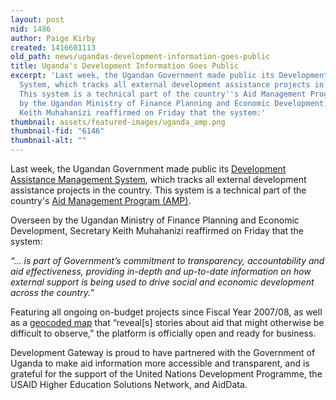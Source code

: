 ```yaml
---
layout: post
nid: 1486
author: Paige Kirby
created: 1416601113
old_path: news/ugandas-development-information-goes-public
title: Uganda's Development Information Goes Public
excerpt: 'Last week, the Ugandan Government made public its Development Assistance Management
  System, which tracks all external development assistance projects in the country.
  This system is a technical part of the country''s Aid Management Program (AMP).Overseen
  by the Ugandan Ministry of Finance Planning and Economic Development, Secretary
  Keith Muhahanizi reaffirmed on Friday that the system:'
thumbnail: assets/featured-images/uganda_amp.png
thumbnail-fid: "6146"
thumbnail-alt: ""
---
```


Last week, the Ugandan Government made public its [Development Assistance Management System](http://www.finance.go.ug/amp/portal), which tracks all external development assistance projects in the country. This system is a technical part of the country's [Aid Management Program (AMP)](/programs/aid-management-program).

Overseen by the Ugandan Ministry of Finance Planning and Economic Development, Secretary Keith Muhahanizi reaffirmed on Friday that the system:

*“... is part of Government’s commitment to transparency, accountability and aid effectiveness, providing in-depth and up-to-date information on how external support is being used to drive social and economic development across the country.”*

Featuring all ongoing on-budget projects since Fiscal Year 2007/08, as well as a [geocoded map](http://154.72.196.70/esrigis/mainmap.do) that “reveal[s] stories about aid that might otherwise be difficult to observe,” the platform is officially open and ready for business.

Development Gateway is proud to have partnered with the Government of Uganda to make aid information more accessible and transparent, and is grateful for the support of the United Nations Development Programme, the USAID Higher Education Solutions Network, and AidData.
